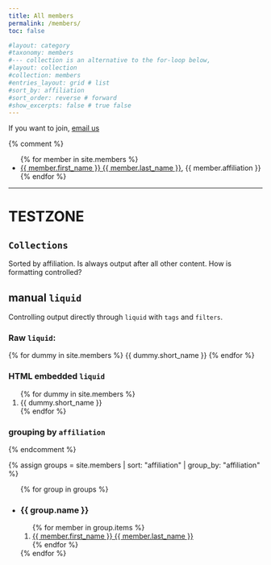 ```yaml
---
title: All members
permalink: /members/
toc: false

#layout: category
#taxonomy: members
#--- collection is an alternative to the for-loop below,
#layout: collection 
#collection: members
#entries_layout: grid # list
#sort_by: affiliation
#sort_order: reverse # forward
#show_excerpts: false # true false
---
```


If you want to join, [email us](mailto:info@swissbias.ch)


{% comment %}

<ul>
  {% for member in site.members %}
    <li>
      <a href="{{ member.url }}"> {{ member.first_name }} {{ member.last_name }}</a>, {{ member.affiliation }}
    </li>
  {% endfor %}
</ul>


---
	
# TESTZONE

## `Collections`

Sorted by affiliation.
Is always output after all other content.
How is formatting controlled?

## manual `liquid`
Controlling output directly through `liquid` with `tags` and `filters`.

### Raw `liquid`:
{% for dummy in site.members %}
	{{ dummy.short_name }}
{% endfor %}

### HTML embedded `liquid`
<ol> 
	{% for dummy in site.members %}
		<li> {{ dummy.short_name }} </li>
	{% endfor %}
</ol>

### grouping by `affiliation`


{% endcomment %}

{% assign groups = site.members |  sort: "affiliation" | group_by: "affiliation" %}


<ul> 
{% for group in groups %}
	<li> <h3> {{ group.name }} </h3> </li>
			<ol> 
			{% for member in group.items %}
				<li> <a href="{{ member.url }}"> 
				{{ member.first_name }} {{ member.last_name }}</a> </li>
			{% endfor %} 
			</ol>
{% endfor %} 
</ul>
